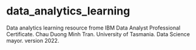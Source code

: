 # data_analytics_learning
Data analytics learning resource frome IBM Data Analyst Professional Certificate.
Chau Duong Minh Tran.
University of Tasmania.
Data Science mayor.
version 2022.
